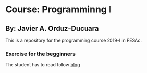 # Course: Programminng I
## By: Javier A. Orduz-Ducuara

This is a repository for the programming course 2019-I in FESAc. 

### Exercise for the begginners
The student has to read follow [blog](https://www.codementor.io/codementorteam/7-secrets-to-staying-motivated-when-learning-to-code-a2dy7hqar)

